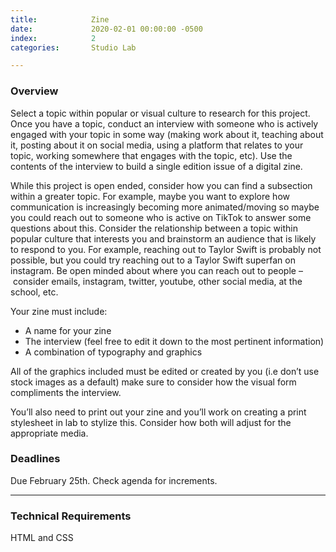 ```yaml
---
title:            Zine
date:             2020-02-01 00:00:00 -0500
index:            2
categories:       Studio Lab

---
```


### Overview

Select a topic within popular or visual culture to research for this project. Once you have a topic, conduct an interview with someone who is actively engaged with your topic in some way (making work about it, teaching about it, posting about it on social media, using a platform that relates to your topic, working somewhere that engages with the topic, etc). Use the contents of the interview to build a single edition issue of a digital zine.

While this project is open ended, consider how you can find a subsection within a greater topic. For example, maybe you want to explore how communication is increasingly becoming more animated/moving so maybe you could reach out to someone who is active on TikTok to answer some questions about this. Consider the relationship between a topic within popular culture that interests you and brainstorm an audience that is likely to respond to you. For example, reaching out to Taylor Swift is probably not possible, but you could try reaching out to a Taylor Swift superfan on instagram. Be open minded about where you can reach out to people – consider emails, instagram, twitter, youtube, other social media, at the school, etc.

Your zine must include:

- A name for your zine
- The interview (feel free to edit it down to the most pertinent information)
- A combination of typography and graphics

All of the graphics included must be edited or created by you (i.e don&rsquo;t use stock images as a default) make sure to consider how the visual form compliments the interview.

You’ll also need to print out your zine and you’ll work on creating a print stylesheet in lab to stylize this. Consider how both will adjust for the appropriate media.


### Deadlines

Due February 25th. Check agenda for increments.

---

### Technical Requirements

HTML and CSS
